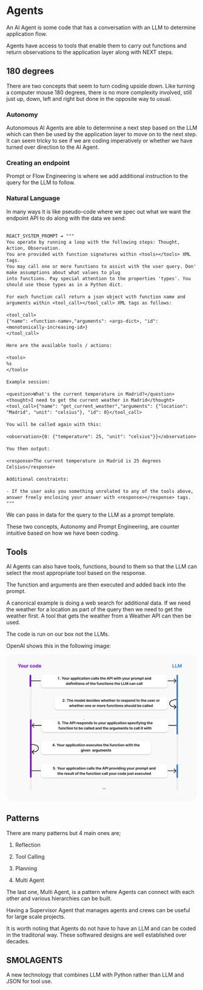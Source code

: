 # Agents

An AI Agent is some code that has a conversation with an LLM to determine application flow.

Agents have access to tools that enable them to carry out functions and return observations to the application layer along with NEXT steps.


## 180 degrees  

There are two concepts that seem to turn coding upside down. Like turning a computer mouse 180 degrees, there is no more complexity involved, still just up, down, left and right but done in the opposite way to usual.

### Autonomy

Autonomous AI Agents are able to determnine a next step based on the LLM which can then be used by the application layer to move on to the next step. It can seem tricky to see if we are coding imperatively or whether we have turned over direction to the AI Agent.

### Creating an endpoint

Prompt or Flow Engineering is where we add additional instruction to the query for the LLM to follow.

### Natural Language

In many ways it is like pseudo-code where we spec out what we want the endpoint API to do along with the data we send:

```

REACT_SYSTEM_PROMPT = """
You operate by running a loop with the following steps: Thought, Action, Observation.
You are provided with function signatures within <tools></tools> XML tags.
You may call one or more functions to assist with the user query. Don' make assumptions about what values to plug
into functions. Pay special attention to the properties 'types'. You should use those types as in a Python dict.

For each function call return a json object with function name and arguments within <tool_call></tool_call> XML tags as follows:

<tool_call>
{"name": <function-name>,"arguments": <args-dict>, "id": <monotonically-increasing-id>}
</tool_call>

Here are the available tools / actions:

<tools>
%s
</tools>

Example session:

<question>What's the current temperature in Madrid?</question>
<thought>I need to get the current weather in Madrid</thought>
<tool_call>{"name": "get_current_weather","arguments": {"location": "Madrid", "unit": "celsius"}, "id": 0}</tool_call>

You will be called again with this:

<observation>{0: {"temperature": 25, "unit": "celsius"}}</observation>

You then output:

<response>The current temperature in Madrid is 25 degrees Celsius</response>

Additional constraints:

- If the user asks you something unrelated to any of the tools above, answer freely enclosing your answer with <response></response> tags.
"""

```

We can pass in data for the query to the LLM as a prompt template.

These two concepts, Autonomy and Prompt Engineering, are counter intuitive based on how we have been coding.

## Tools

AI Agents can also have tools, functions, bound to them so that the LLM can select the most appropriate tool based on the response.

The function and arguments are then executed and added back into the prompt.

A canonical example is doing a web search for additional data. If we need the weather for a location as part of the query then we need to get the weather first. A tool that gets the weather from a Weather API can then be used.

The code is run on our box not the LLMs.

OpenAI shows this in the following image:

![AI Agents](../images/agents/where-tools-are-executed.png)

## Patterns

There are many patterns but 4 main ones are;

1. Reflection

2. Tool Calling

3. Planning

4. Multi Agent

The last one, Multi Agent, is a pattern where Agents can connect with each other and various hierarchies can be built.

Having a Supervisor Agent that manages agents and crews can be useful for large scale projects.

It is worth noting that Agents do not have to have an LLM and can be coded in the traditonal way. These softwared designs are well established over decades.

## SMOLAGENTS

A new technology that combines LLM with Python rather than LLM and JSON for tool use.
<br>